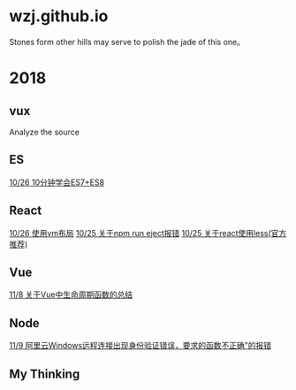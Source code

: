 # wzj.github.io
Stones form other hills may serve to polish the jade of this one。

# 2018
## vux
Analyze the source
## ES
[10/26  10分钟学会ES7+ES8](https://www.cnblogs.com/zhuanzhuanfe/p/7493433.html)
## React
[10/26  使用vm布局](https://github.com/gaohan1994/react-vw-layout)
[10/25  关于npm run eject报错](https://github.com/SkyWblack/wzj.github.io/issues/2)
[10/25  关于react使用less(官方推荐)](https://github.com/SkyWblack/wzj.github.io/issues/1)
## Vue
[11/8  关于Vue中生命周期函数的总结](https://github.com/SkyWblack/wzj.github.io/issues/4)
## Node
[11/9  阿里云Windows远程连接出现身份验证错误，要求的函数不正确”的报错](https://blog.csdn.net/qq_23944441/article/details/80569778)
## My Thinking
 
